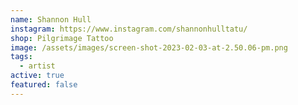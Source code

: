 ```yaml
---
name: Shannon Hull
instagram: https://www.instagram.com/shannonhulltatu/
shop: Pilgrimage Tattoo
image: /assets/images/screen-shot-2023-02-03-at-2.50.06-pm.png
tags:
  - artist
active: true
featured: false
---
```


